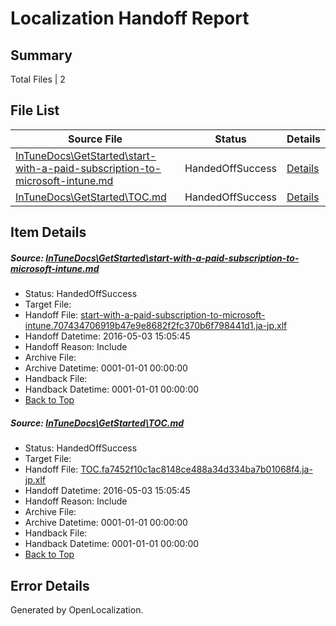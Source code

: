 # <a name='report-top'></a> Localization Handoff Report

## Summary
 Total Files | 2

## File List
 Source File | Status | Details 
 ----------- | ------ | ------- 
 [InTuneDocs\GetStarted\start-with-a-paid-subscription-to-microsoft-intune.md](https://github.com/Microsoft/IntuneDocs-pr/blob/637dade7d1a50239b8309c1b052a05f0e8b2f683/InTuneDocs/GetStarted/start-with-a-paid-subscription-to-microsoft-intune.md) | HandedOffSuccess | [Details](#e82635338f54106c0b2be02628b0a1a79a8a4d7d525)
 [InTuneDocs\GetStarted\TOC.md](https://github.com/Microsoft/IntuneDocs-pr/blob/637dade7d1a50239b8309c1b052a05f0e8b2f683/InTuneDocs/GetStarted/TOC.md) | HandedOffSuccess | [Details](#4e26e456443f7c9b0024ed1d84c7836e6cd6df6b527)

## Item Details
##### <a name='e82635338f54106c0b2be02628b0a1a79a8a4d7d525'></a> Source: [InTuneDocs\GetStarted\start-with-a-paid-subscription-to-microsoft-intune.md](https://github.com/Microsoft/IntuneDocs-pr/blob/637dade7d1a50239b8309c1b052a05f0e8b2f683/InTuneDocs/GetStarted/start-with-a-paid-subscription-to-microsoft-intune.md)
* Status: HandedOffSuccess
* Target File: 
* Handoff File: [start-with-a-paid-subscription-to-microsoft-intune.707434706919b47e9e8682f2fc370b6f798441d1.ja-jp.xlf](https://github.com/Microsoft/EM.handoff/blob/4a24eae03b002561b02b0dd7a0ade90637f66e9f/ol-handoff/Microsoft/IntuneDocs-pr.ja-jp/master/start-with-a-paid-subscription-to-microsoft-intune.707434706919b47e9e8682f2fc370b6f798441d1.ja-jp.xlf)
* Handoff Datetime: 2016-05-03 15:05:45
* Handoff Reason: Include
* Archive File: 
* Archive Datetime: 0001-01-01 00:00:00
* Handback File: 
* Handback Datetime: 0001-01-01 00:00:00
* [Back to Top](#report-top)

##### <a name='4e26e456443f7c9b0024ed1d84c7836e6cd6df6b527'></a> Source: [InTuneDocs\GetStarted\TOC.md](https://github.com/Microsoft/IntuneDocs-pr/blob/637dade7d1a50239b8309c1b052a05f0e8b2f683/InTuneDocs/GetStarted/TOC.md)
* Status: HandedOffSuccess
* Target File: 
* Handoff File: [TOC.fa7452f10c1ac8148ce488a34d334ba7b01068f4.ja-jp.xlf](https://github.com/Microsoft/EM.handoff/blob/4a24eae03b002561b02b0dd7a0ade90637f66e9f/ol-handoff/Microsoft/IntuneDocs-pr.ja-jp/master/TOC.fa7452f10c1ac8148ce488a34d334ba7b01068f4.ja-jp.xlf)
* Handoff Datetime: 2016-05-03 15:05:45
* Handoff Reason: Include
* Archive File: 
* Archive Datetime: 0001-01-01 00:00:00
* Handback File: 
* Handback Datetime: 0001-01-01 00:00:00
* [Back to Top](#report-top)


## Error Details

Generated by OpenLocalization.

